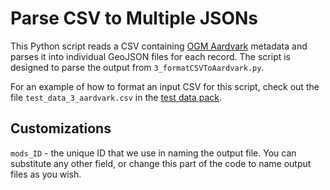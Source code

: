 # Parse CSV to Multiple JSONs
This Python script reads a CSV containing [OGM Aardvark](https://opengeometadata.org) metadata and parses it into individual GeoJSON files for each record. The script is designed to parse the output from `3_formatCSVToAardvark.py`. 

For an example of how to format an input CSV for this script, check out the file `test_data_3_aardvark.csv` in the [test data pack](https://github.com/umass-gis/metadata-scripts/blob/main/test_data.zip).

## Customizations

`mods_ID` - the unique ID that we use in naming the output file. You can substitute any other field, or change this part of the code to name output files as you wish.
